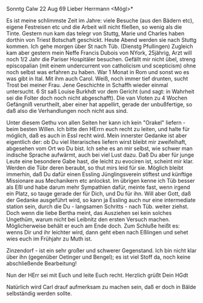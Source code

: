  Sonntg Calw 22 Aug 69
Lieber Herrmann <Mögl>*

Es ist meine schlimmste Zeit im Jahre: viele Besuche (aus den Bädern etc), eigene Festreisen etc und die Arbeit will nicht fließen, so wenig als die Tinte. Gestern nun kam das telegr von Stuttg, Marie und Charles haben dorthin von Triest Botschaft geschickt. Heute Abend werden sie nach Stuttg kommen. Ich gehe morgen über St nach Tüb. (Dienstg Pfullingen) Zugleich kam aber gestern mein Neffe Francis Dubois von NYork, 25jährig, Arzt will noch 1/2 Jahr die Pariser Hospitäler besuchen. Gefällt mir nicht übel, streng episcopalian (mit einem undercurrent von catholicism und scepticism) ohne noch selbst was erfahren zu haben. War 1 Monat in Rom und sonst wo es was gibt in Ital. Mit ihm auch Carol. Weiß, noch immer tief drunten, sucht Trost bei meiner Frau. Jene Geschichte in Schaffh wieder einmal untersucht. 6 St saß Louise Burkhdt vor dem Gericht (und sagt: in Wahrheit sei die Folter doch noch nicht abgeschafft). Die van Vloten zu 4 Wochen Gefängniß verurtheilt, aber einer hat appellirt, gerade der unbußfertige, so daß also die Verhandlungen noch nicht aus sind.

Unter diesem Gethu von allen Seiten her kann ich kein "Orakel" liefern - beim besten Willen. Ich bitte den HErrn euch recht zu leiten, und halte für möglich, daß es auch in Essl recht wird. Mein innerster Gedanke ist aber eigentlich der: ob Du viel literarisches liefern wirst bleibt mir zweifelhaft, abgesehen vom Ort wo Du bist. Ich sehe es an mir selbst, wie schwer man indische Sprache aufwärmt, auch bei viel Lust dazu. Daß Du aber für junge Leute eine besondere Gabe hast, die leicht zu evociren ist, scheint mir klar. Werden die Tübr deren beraubt, so thut mirs leid für sie. Möglich bleibt immerhin, daß Du dafür einen Essling Jünglingsverein stiftest und künftige Missionare aus Mechanikern etc anlockst. Im übrigen kenne ich Tüb besser als Eßl und habe darum mehr Sympathien dafür, meinte fast, wenn irgend ein Platz, so tauge gerade der für Dich, und Du für ihn. Will aber Gott, daß der Gedanke ausgeführt wird, so kann ja Essling auch nur eine intermediate station sein, durch die Du - langsamen Schritts - nach Tüb. weiter ziehst. Doch wenn die liebe Bertha meint, das Ausziehen sei kein solches Ungethüm, warum nicht bei Leibnitz den ersten Versuch machen. Möglicherweise behält er euch am Ende doch. Zum Schluße heißt es: wenns Dir und ihr leichter wird, dann geht eben nach Eßlingen und sehet wies euch im Frühjahr zu Muth ist.

Zinzendorf - ist ein sehr großer und schwerer Gegenstand. Ich bin nicht klar über ihn (gegenüber Oetinger und Bengel); es ist viel Stoff da, noch keine abschließende Bearbeitung!


Nun der HErr sei mit Euch und leite Euch recht.
 Herzlich grüßt Dein
 HGdt

Natürlich wird Carl drauf aufmerksam zu machen sein, daß er doch in Bälde selbständig werden sollte.
